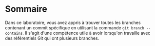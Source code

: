 # Sommaire

Dans ce laboratoire, vous avez appris à trouver toutes les branches contenant un commit spécifique en utilisant la commande `git branch --contains`. Il s'agit d'une compétence utile à avoir lorsqu'on travaille avec des référentiels Git qui ont plusieurs branches.
